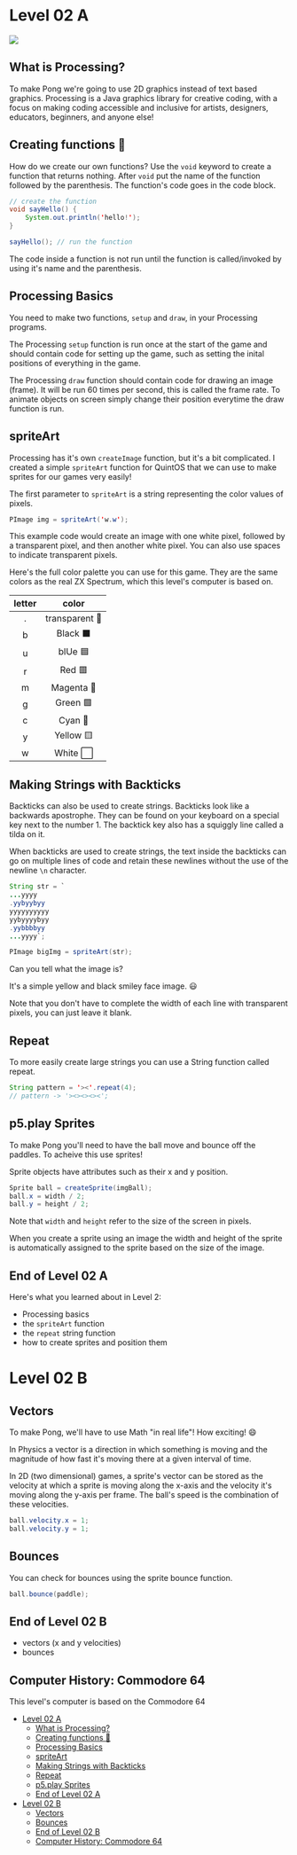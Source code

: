 # Level 02 A

![](https://elasticbeanstalk-us-east-2-651921832906.s3.us-east-2.amazonaws.com/QuintOS/bootScreen5.jpg)

## What is Processing?

To make Pong we're going to use 2D graphics instead of text based graphics. Processing is a Java graphics library for creative coding, with a focus on making coding accessible and inclusive for artists, designers, educators, beginners, and anyone else!

## Creating functions 👷

How do we create our own functions? Use the `void` keyword to create a function that returns nothing. After `void` put the name of the function followed by the parenthesis. The function's code goes in the code block.

```java
// create the function
void sayHello() {
	System.out.println('hello!');
}

sayHello(); // run the function
```

The code inside a function is not run until the function is called/invoked by using it's name and the parenthesis.

## Processing Basics

You need to make two functions, `setup` and `draw`, in your Processing programs.

The Processing `setup` function is run once at the start of the game and should contain code for setting up the game, such as setting the inital positions of everything in the game.

The Processing `draw` function should contain code for drawing an image (frame). It will be run 60 times per second, this is called the frame rate. To animate objects on screen simply change their position everytime the draw function is run.

## spriteArt

Processing has it's own `createImage` function, but it's a bit complicated. I created a simple `spriteArt` function for QuintOS that we can use to make sprites for our games very easily!

The first parameter to `spriteArt` is a string representing the color values of pixels.

```java
PImage img = spriteArt('w.w');
```

This example code would create an image with one white pixel, followed by a transparent pixel, and then another white pixel. You can also use spaces to indicate transparent pixels.

Here's the full color palette you can use for this game. They are the same colors as the real ZX Spectrum, which this level's computer is based on.

| letter |     color      |
| :----: | :------------: |
|   .    | transparent 🔳 |
|   b    |    Black ⬛    |
|   u    |    blUe 🟦     |
|   r    |     Red 🟥     |
|   m    |   Magenta 🔴   |
|   g    |    Green 🟩    |
|   c    |    Cyan 🔵     |
|   y    |   Yellow 🟨    |
|   w    |    White ⬜    |

## Making Strings with Backticks

Backticks can also be used to create strings. Backticks look like a backwards apostrophe. They can be found on your keyboard on a special key next to the number 1. The backtick key also has a squiggly line called a tilda on it.

When backticks are used to create strings, the text inside the backticks can go on multiple lines of code and retain these newlines without the use of the newline `\n` character.

```java
String str = `
...yyyy
.yybyybyy
yyyyyyyyyy
yybyyyybyy
.yybbbbyy
...yyyy`;

PImage bigImg = spriteArt(str);
```

Can you tell what the image is?

It's a simple yellow and black smiley face image. 😃

Note that you don't have to complete the width of each line with transparent pixels, you can just leave it blank.

## Repeat

To more easily create large strings you can use a String function called repeat.

```java
String pattern = '><'.repeat(4);
// pattern -> '><><><><';
```

## p5.play Sprites

To make Pong you'll need to have the ball move and bounce off the paddles. To acheive this use sprites!

Sprite objects have attributes such as their x and y position.

```java
Sprite ball = createSprite(imgBall);
ball.x = width / 2;
ball.y = height / 2;
```

Note that `width` and `height` refer to the size of the screen in pixels.

When you create a sprite using an image the width and height of the sprite is automatically assigned to the sprite based on the size of the image.

## End of Level 02 A

Here's what you learned about in Level 2:

- Processing basics
- the `spriteArt` function
- the `repeat` string function
- how to create sprites and position them

# Level 02 B

## Vectors

To make Pong, we'll have to use Math "in real life"! How exciting! 😄

In Physics a vector is a direction in which something is moving and the magnitude of how fast it's moving there at a given interval of time.

In 2D (two dimensional) games, a sprite's vector can be stored as the velocity at which a sprite is moving along the x-axis and the velocity it's moving along the y-axis per frame. The ball's speed is the combination of these velocities.

```java
ball.velocity.x = 1;
ball.velocity.y = 1;
```

## Bounces

You can check for bounces using the sprite bounce function.

```java
ball.bounce(paddle);
```

## End of Level 02 B

- vectors (x and y velocities)
- bounces

## Computer History: Commodore 64

This level's computer is based on the Commodore 64

- [Level 02 A](#level-02-a)
	- [What is Processing?](#what-is-processing)
	- [Creating functions 👷](#creating-functions-)
	- [Processing Basics](#processing-basics)
	- [spriteArt](#spriteart)
	- [Making Strings with Backticks](#making-strings-with-backticks)
	- [Repeat](#repeat)
	- [p5.play Sprites](#p5play-sprites)
	- [End of Level 02 A](#end-of-level-02-a)
- [Level 02 B](#level-02-b)
	- [Vectors](#vectors)
	- [Bounces](#bounces)
	- [End of Level 02 B](#end-of-level-02-b)
	- [Computer History: Commodore 64](#computer-history-commodore-64)
